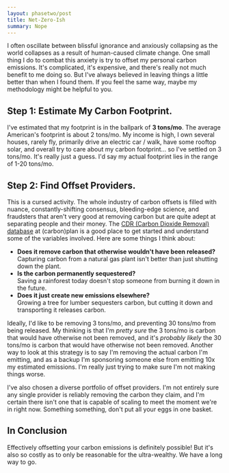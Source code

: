 ```yaml
---
layout: phasetwo/post
title: Net-Zero-Ish
summary: Nope
---
```


I often oscillate between blissful ignorance and anxiously collapsing as the world collapses as a result of human-caused climate change. One small thing I do to combat this anxiety is try to offset my personal carbon emissions. It's complicated, it's expensive, and there's really not much benefit to me doing so. But I've always believed in leaving things a little better than when I found them. If you feel the same way, maybe my methodology might be helpful to you.

## Step 1: Estimate My Carbon Footprint.

I've estimated that my footprint is in the ballpark of **3 tons/mo**. The average American's footprint is about 2 tons/mo. My income is high, I own several houses, rarely fly, primarily drive an electric car / walk, have some rooftop solar, and overall try to care about my carbon footprint... so I've settled on 3 tons/mo. It's really just a guess. I'd say my actual footprint lies in the range of 1-20 tons/mo.

## Step 2: Find Offset Providers.

This is a cursed activity. The whole industry of carbon offsets is filled with nuance, constantly-shifting consensus, bleeding-edge science, and fraudsters that aren't very good at removing carbon but are quite adept at separating people and their money. The [CDR (Carbon Dioxide Removal) database](https://carbonplan.org/research/cdr-database) at (carbon)plan is a good place to get started and understand some of the variables involved. Here are some things I think about:

* **Does it remove carbon that otherwise wouldn't have been released?**  
  Capturing carbon from a natural gas plant isn't better than just shutting down the plant.
* **Is the carbon permanently sequestered?**  
  Saving a rainforest today doesn't stop someone from burning it down in the future.
* **Does it just create new emissions elsewhere?**  
  Growing a tree for lumber sequesters carbon, but cutting it down and transporting it releases carbon.

Ideally, I'd like to be removing 3 tons/mo, and preventing 30 tons/mo from being released. My thinking is that I'm _pretty sure_ the 3 tons/mo is carbon that would have otherwise not been removed, and it's _probably likely_ the 30 tons/mo is carbon that would have otherwise not been removed. Another way to look at this strategy is to say I'm removing the actual carbon I'm emitting, and as a backup I'm sponsoring someone else from emitting 10x my estimated emissions. I'm really just trying to make sure I'm not making things worse.

I've also chosen a diverse portfolio of offset providers. I'm not entirely sure any single provider is reliably removing the carbon they claim, and I'm certain there isn't one that is capable of scaling to meet the moment we're in right now. Something something, don't put all your eggs in one basket.

## In Conclusion

Effectively offsetting your carbon emissions is definitely possible! But it's also so costly as to only be reasonable for the ultra-wealthy. We have a long way to go.